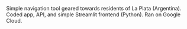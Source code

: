 Simple navigation tool geared towards residents of La Plata (Argentina). Coded app, API, and simple Streamlit frontend (Python). Ran on Google Cloud.
